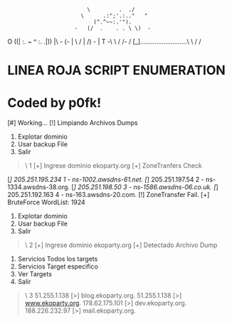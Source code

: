 
                             \         .  ./
                           \      .:";'.:.."   "
                               (^.^~~:.'").
                         -   (/  .    . . \ \)  -
 O                         ((| :. ~ ^  :. .|))
 |\                     -   (\- |  \ /  |  /)  -
 |  T                         -\  \     /  /-
/ \[_]..........................\  \   /  /
 # LINEA ROJA SCRIPT ENUMERATION
 # Coded by p0fk!


[#] Working...
[!] Limpiando Archivos Dumps

1. Explotar dominio
2. Usar backup File
3. Salir
>\ 1
[+] Ingrese dominio ekoparty.org
[+] ZoneTranfers Check

[*] 205.251.195.234 1 - ns-1002.awsdns-61.net.
[*] 205.251.197.54 2 - ns-1334.awsdns-38.org.
[*] 205.251.198.50 3 - ns-1586.awsdns-06.co.uk.
[*] 205.251.192.163 4 - ns-163.awsdns-20.com.
[!] ZoneTransfer Fail.
[+] BruteForce WordList: 1924

1. Explotar dominio
2. Usar backup File
3. Salir
>\ 2
[+] Ingrese dominio ekoparty.org
[+] Detectado Archivo Dump 

1. Servicios Todos los targets
2. Servicios Target especifico
3. Ver Targets
4. Salir
>\ 3
51.255.1.138	 [>] blog.ekoparty.org.
51.255.1.138	 [>] www.ekoparty.org.
178.62.175.101	 [>] dev.ekoparty.org.
188.226.232.97	 [>] mail.ekoparty.org.


